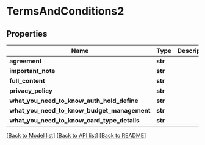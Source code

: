# TermsAndConditions2

## Properties
Name | Type | Description | Notes
------------ | ------------- | ------------- | -------------
**agreement** | **str** |  | [optional] 
**important_note** | **str** |  | [optional] 
**full_content** | **str** |  | [optional] 
**privacy_policy** | **str** |  | [optional] 
**what_you_need_to_know_auth_hold_define** | **str** |  | [optional] 
**what_you_need_to_know_budget_management** | **str** |  | [optional] 
**what_you_need_to_know_card_type_details** | **str** |  | [optional] 

[[Back to Model list]](../README.md#documentation-for-models) [[Back to API list]](../README.md#documentation-for-api-endpoints) [[Back to README]](../README.md)


